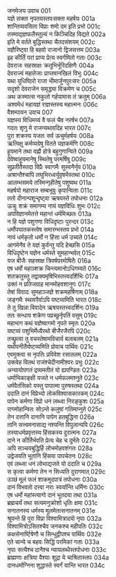 जनमेजय उवाच	001  
यज्ञे सक्ता नृपतयस्तपःसक्ता महर्षयः	001a  
शान्तिव्यवसिता विप्राः शमो दम इति प्रभो	001c  
तस्माद्यज्ञफलैस्तुल्यं न किञ्चिदिह विद्यते	002a  
इति मे वर्तते बुद्धिस्तथा चैतदसंशयम्	002c  
यज्ञैरिष्ट्वा हि बहवो राजानो द्विजसत्तम	003a  
इह कीर्तिं परां प्राप्य प्रेत्य स्वर्गमितो गताः	003c  
देवराजः सहस्राक्षः क्रतुभिर्भूरिदक्षिणैः	004a  
देवराज्यं महातेजाः प्राप्तवानखिलं विभुः	004c  
यथा युधिष्ठिरो राजा भीमार्जुनपुरःसरः	005a  
सदृशो देवराजेन समृद्ध्या विक्रमेण च	005c  
अथ कस्मात्स नकुलो गर्हयामास तं क्रतुम्	006a  
अश्वमेधं महायज्ञं राज्ञस्तस्य महात्मनः	006c  
वैशम्पायन उवाच	007  
यज्ञस्य विधिमग्र्यं वै फलं चैव नरर्षभ	007a  
गदतः शृणु मे राजन्यथावदिह भारत	007c  
पुरा शक्रस्य यजतः सर्व ऊचुर्महर्षयः	008a  
ऋत्विक्षु कर्मव्यग्रेषु वितते यज्ञकर्मणि	008c  
हूयमाने तथा वह्नौ होत्रे बहुगुणान्विते	009a  
देवेष्वाहूयमानेषु स्थितेषु परमर्षिषु	009c  
सुप्रतीतैस्तदा विप्रैः स्वागमैः सुस्वनैर्नृप	010a  
अश्रान्तैश्चापि लघुभिरध्वर्युवृषभैस्तथा	010c  
आलम्भसमये तस्मिन्गृहीतेषु पशुष्वथ	011a  
महर्षयो महाराज सम्बभूवुः कृपान्विताः	011c  
ततो दीनान्पशून्दृष्ट्वा ऋषयस्ते तपोधनाः	012a  
ऊचुः शक्रं समागम्य नायं यज्ञविधिः शुभः	012c  
अपविज्ञानमेतत्ते महान्तं धर्ममिच्छतः	013a  
न हि यज्ञे पशुगणा विधिदृष्टाः पुरन्दर	013c  
धर्मोपघातकस्त्वेष समारम्भस्तव प्रभो	014a  
नायं धर्मकृतो धर्मो न हिंसा धर्म उच्यते	014c  
आगमेनैव ते यज्ञं कुर्वन्तु यदि हेच्छसि	015a  
विधिदृष्टेन यज्ञेन धर्मस्ते सुमहान्भवेत्	015c  
यज बीजैः सहस्राक्ष त्रिवर्षपरमोषितैः	016a  
एष धर्मो महाञ्शक्र चिन्त्यमानोऽधिगम्यते	016c  
शतक्रतुस्तु तद्वाक्यमृषिभिस्तत्त्वदर्शिभिः	017a  
उक्तं न प्रतिजग्राह मानमोहवशानुगः	017c  
तेषां विवादः सुमहाञ्जज्ञे शक्रमहर्षिणाम्	018a  
जङ्गमैः स्थावरैर्वाऽपि यष्टव्यमिति भारत	018c  
ते तु खिन्ना विवादेन ऋषयस्तत्त्वदर्शिनः	019a  
ततः सन्धाय शक्रेण पप्रच्छुर्नृपतिं वसुम्	019c  
महाभाग कथं यज्ञेष्वागमो नृपते स्मृतः	020a  
यष्टव्यं पशुभिर्मेध्यैरथो बीजैरजैरपि	020c  
तच्छ्रुत्वा तु वचस्तेषामविचार्य बलाबलम्	021a  
यथोपनीतैर्यष्टव्यमिति प्रोवाच पार्थिवः	021c  
एवमुक्त्वा स नृपतिः प्रविवेश रसातलम्	022a  
उक्त्वेह वितथं राजंश्चेदीनामीश्वरः प्रभुः	022c  
अन्यायोपगतं द्रव्यमतीतं यो ह्यपण्डितः	023a  
धर्माभिकाङ्क्षी यजते न धर्मफलमश्नुते	023c  
धर्मवैतंसिको यस्तु पापात्मा पुरुषस्तथा	024a  
ददाति दानं विप्रेभ्यो लोकविश्वासकारकम्	024c  
पापेन कर्मणा विप्रो धनं लब्ध्वा निरङ्कुशः	025a  
रागमोहान्वितः सोऽन्ते कलुषां गतिमाप्नुते	025c  
तेन दत्तानि दानानि पापेन हतबुद्धिना	026a  
तानि सत्त्वमनासाद्य नश्यन्ति विपुलान्यपि	026c  
तस्याधर्मप्रवृत्तस्य हिंसकस्य दुरात्मनः	027a  
दाने न कीर्तिर्भवति प्रेत्य चेह च दुर्मतेः	027c  
अपि सञ्चयबुद्धिर्हि लोभमोहवशंगतः	028a  
उद्वेजयति भूतानि हिंसया पापचेतनः	028c  
एवं लब्ध्वा धनं लोभाद्यजते यो ददाति च	029a  
स कृत्वा कर्मणा तेन न सिध्यति दुरागमात्	029c  
उञ्छं मूलं फलं शाकमुदपात्रं तपोधनाः	030a  
दानं विभवतो दत्त्वा नराः स्वर्यान्ति धर्मिणः	030c  
एष धर्मो महांस्त्यागो दानं भूतदया तथा	031a  
ब्रह्मचर्यं तथा सत्यमनुक्रोशो धृतिः क्षमा	031c  
सनातनस्य धर्मस्य मूलमेतत्सनातनम्	031e  
श्रूयन्ते हि पुरा विप्रा विश्वामित्रादयो नृपाः	032a  
विश्वामित्रोऽसितश्चैव जनकश्च महीपतिः	032c  
कक्षसेनार्ष्टिषेणौ च सिन्धुद्वीपश्च पार्थिवः	032e  
एते चान्ये च बहवः सिद्धिं परमिकां गताः	033a  
नृपाः सत्यैश्च दानैश्च न्यायलब्धैस्तपोधनाः	033c  
ब्राह्मणाः क्षत्रिया वैश्याः शूद्रा ये चाश्रितास्तपः	034a  
दानधर्माग्निना शुद्धास्ते स्वर्गं यान्ति भारत	034c  
